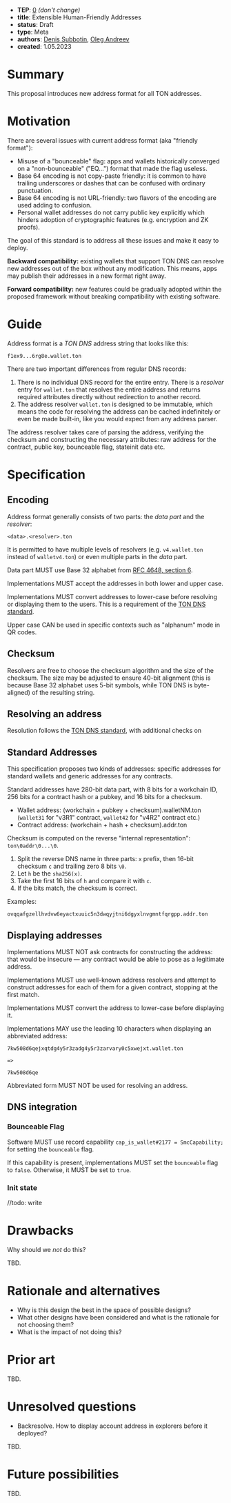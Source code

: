 - **TEP**: [0](https://github.com/ton-blockchain/TEPs/pull/0) *(don't change)*
- **title**: Extensible Human-Friendly Addresses
- **status**: Draft
- **type**: Meta
- **authors**: [Denis Subbotin](https://github.com/mr-tron), [Oleg Andreev](https://github.com/oleganza)
- **created**: 1.05.2023

# Summary

This proposal introduces new address format for all TON addresses.

# Motivation

There are several issues with current address format (aka "friendly format"):

* Misuse of a "bounceable" flag: apps and wallets historically converged on a "non-bounceable" ("EQ...") format that made the flag useless.
* Base 64 encoding is not copy-paste friendly: it is common to have trailing underscores or dashes that can be confused with ordinary punctuation.
* Base 64 encoding is not URL-friendly: two flavors of the encoding are used adding to confusion.
* Personal wallet addresses do not carry public key explicitly which hinders adoption of cryptographic features (e.g. encryption and ZK proofs).

The goal of this standard is to address all these issues and make it easy to deploy.

**Backward compatibility:** existing wallets that support TON DNS can resolve new addresses out of the box without any modification. This means, apps may publish their addresses in a new format right away.

**Forward compatibility:** new features could be gradually adopted within the proposed framework without breaking compatibility with existing software.

# Guide

Address format is a _TON DNS_ address string that looks like this:

```
f1ex9...6rg8e.wallet.ton
```

There are two important differences from regular DNS records:

1. There is no individual DNS record for the entire entry. There is a _resolver_ entry for `wallet.ton` that resolves the entire address and returns required attributes directly without redirection to another record.
2. The address resolver `wallet.ton` is designed to be immutable, which means the code for resolving the address can be cached indefinitely or even be made built-in, like you would expect from any address parser.

The address resolver takes care of parsing the address, verifying the checksum and constructing the necessary attributes: raw address for the contract, public key, bounceable flag, stateinit data etc.


# Specification

## Encoding

Address format generally consists of two parts: the *data part* and the *resolver*:

```
<data>.<resolver>.ton
```

It is permitted to have multiple levels of resolvers (e.g. `v4.wallet.ton` instead of `walletv4.ton`) or even multiple parts in the *data* part.

Data part MUST use Base 32 alphabet from [RFC 4648, section 6](https://datatracker.ietf.org/doc/html/rfc4648#section-6).

Implementations MUST accept the addresses in both lower and upper case.

Implementations MUST convert addresses to lower-case before resolving or displaying them to the users. This is a requirement of the [TON DNS standard](https://github.com/ton-blockchain/TEPs/blob/master/text/0081-dns-standard.md).

Upper case CAN be used in specific contexts such as "alphanum" mode in QR codes.

## Checksum

Resolvers are free to choose the checksum algorithm and the size of the checksum. 
The size may be adjusted to ensure 40-bit alignment (this is because Base 32 alphabet uses 5-bit symbols, while TON DNS is byte-aligned) of the resulting string.

## Resolving an address

Resolution follows the [TON DNS standard](https://github.com/ton-blockchain/TEPs/blob/master/text/0081-dns-standard.md), with additional checks on 

## Standard Addresses

This specification proposes two kinds of addresses: specific addresses for standard wallets and generic addresses for any contracts.

Standard addresses have 280-bit data part, with 8 bits for a workchain ID, 256 bits for a contract hash or a pubkey, and 16 bits for a checksum.

* Wallet address: (workchain + pubkey + checksum).walletNM.ton (`wallet31` for "v3R1" contract, `wallet42` for "v4R2" contract etc.)
* Contract address: (workchain + hash + checksum).addr.ton

Checksum is computed on the reverse "internal representation": `ton\0addr\0...\0`.

1. Split the reverse DNS name in three parts: `x` prefix, then 16-bit checksum `c` and trailing zero 8 bits `\0`.
2. Let `h` be the `sha256(x)`.
3. Take the first 16 bits of `h` and compare it with `c`.
4. If the bits match, the checksum is correct.

Examples:

`ovqqafgzellhvdvw6eyactxuuic5n3dwqyjtni6dgyxlnvgmntfqrgpp.addr.ton`


## Displaying addresses

Implementations MUST NOT ask contracts for constructing the address: that would be insecure — any contract would be able to pose as a legitimate address.

Implementations MUST use well-known address resolvers and attempt to construct addresses for each of them for a given contract, stopping at the first match.

Implementations MUST convert the address to lower-case before displaying it.

Implementations MAY use the leading 10 characters when displaying an abbreviated address:

```
7kw508d6qejxqtdg4y5r3zadg4y5r3zarvary0c5xwejxt.wallet.ton

=>

7kw508d6qe
```

Abbreviated form MUST NOT be used for resolving an address.


## DNS integration

### Bounceable Flag

Software MUST use record capability `cap_is_wallet#2177 = SmcCapability;` for setting the `bounceable` flag. 

If this capability is present, implementations MUST set the `bounceable` flag to `false`. Otherwise, it MUST be set to `true`. 

### Init state

//todo: write

# Drawbacks

Why should we *not* do this?

TBD.

# Rationale and alternatives

- Why is this design the best in the space of possible designs?
- What other designs have been considered and what is the rationale for not choosing them?
- What is the impact of not doing this?

# Prior art

TBD.

# Unresolved questions

* Backresolve. How to display account address in explorers before it deployed?

TBD.

# Future possibilities

TBD.

